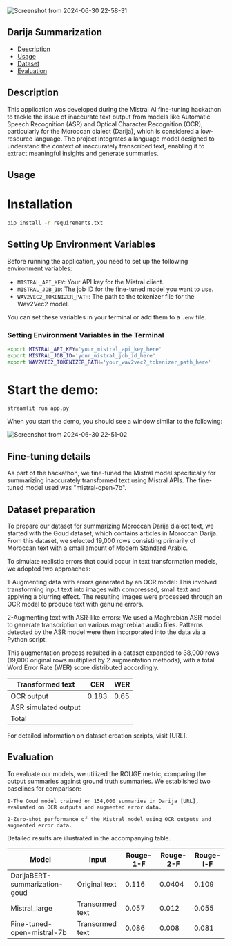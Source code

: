 ![Screenshot from 2024-06-30 22-58-31](https://github.com/JAADARI/Mistral_FT_Hack/assets/78422942/8c3b5ad8-f489-4fd9-b0bf-329b63b138cc)
## Darija Summarization
- [Description](#Description)
- [Usage](#Usage)
- [Dataset](#Dataset_preparation)
- [Evaluation](#Evaluation)


## Description 

This application was developed during the Mistral AI fine-tuning hackathon to tackle the issue of inaccurate text output from models like Automatic Speech Recognition (ASR) and Optical Character Recognition (OCR), particularly for the Moroccan dialect (Darija), which is considered a low-resource language. The project integrates a language model designed to understand the context of inaccurately transcribed text, enabling it to extract meaningful insights and generate summaries.


## Usage

# Installation 
```bash
pip install -r requirements.txt
```

## Setting Up Environment Variables

Before running the application, you need to set up the following environment variables:

- `MISTRAL_API_KEY`: Your API key for the Mistral client.
- `MISTRAL_JOB_ID`: The job ID for the fine-tuned model you want to use.
- `WAV2VEC2_TOKENIZER_PATH`: The path to the tokenizer file for the Wav2Vec2 model.

You can set these variables in your terminal or add them to a `.env` file.

### Setting Environment Variables in the Terminal

```sh
export MISTRAL_API_KEY='your_mistral_api_key_here'
export MISTRAL_JOB_ID='your_mistral_job_id_here'
export WAV2VEC2_TOKENIZER_PATH='your_wav2vec2_tokenizer_path_here'
```
# Start the demo: 

```bash
streamlit run app.py
```

When you start the demo, you should see a window similar to the following:

![Screenshot from 2024-06-30 22-51-02](https://github.com/JAADARI/Mistral_FT_Hack/assets/78422942/b7d2a285-a36d-4049-bcad-37f703f7b8e5)


## Fine-tuning details 
As part of the hackathon, we fine-tuned the Mistral model specifically for summarizing inaccurately transformed text using Mistral APIs. The fine-tuned model used was "mistral-open-7b".


## Dataset preparation 
To prepare our dataset for summarizing Moroccan Darija dialect text, we started with the Goud dataset, which contains articles in Moroccan Darija. From this dataset, we selected 19,000 rows consisting primarily of Moroccan text with a small amount of Modern Standard Arabic.

To simulate realistic errors that could occur in text transformation models, we adopted two approaches:

1-Augmenting data with errors generated by an OCR model: This involved transforming input text into images with compressed, small text and applying a blurring effect. The resulting images were processed through an OCR model to produce text with genuine errors.

2-Augmenting text with ASR-like errors: We used a Maghrebian ASR model to generate transcription on various maghrebian audio files. Patterns detected by the ASR model were then incorporated into the data via a Python script.

This augmentation process resulted in a dataset expanded to 38,000 rows (19,000 original rows multiplied by 2 augmentation methods), with a total Word Error Rate (WER) score distributed accordingly.

| Transformed text             | CER           | WER|
|------------------------------|-----------------|-----------|
| OCR output |  0.183 | 0.65     |
| ASR simulated output | |  |
|Total  |  |    |


For detailed information on dataset creation scripts, visit [URL].

## Evaluation 
To evaluate our models, we utilized the ROUGE metric, comparing the output summaries against ground truth summaries. We established two baselines for comparison:

    1-The Goud model trained on 154,000 summaries in Darija [URL], evaluated on OCR outputs and augmented error data.

    2-Zero-shot performance of the Mistral model using OCR outputs and augmented error data.

Detailed results are illustrated in the accompanying table.

| Model                         | Input           | Rouge-1-F | Rouge-2-F | Rouge-l-F |
|-------------------------------|-----------------|-----------|-----------|-----------|
| DarijaBERT-summarization-goud | Original text   | 0.116     | 0.0404    | 0.109     |
| Mistral_large                 | Transormed text | 0.057     | 0.012     | 0.055     |
| Fine-tuned-open-mistral-7b    | Transormed text | 0.086     | 0.008     | 0.081     |

